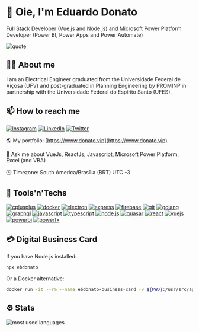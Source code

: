 # 👋 Oie, I'm Eduardo Donato

Full Stack Developer (Vue.js and Node.js) and Microsoft Power Platform Developer (Power BI, Power Apps and Power Automate)

![quote](https://quotes-github-readme.vercel.app/api?type=horizontal&theme=dark)

## 🙍‍♂️ About me

I am an Electrical Engineer graduated from the Universidade Federal de Viçosa (UFV) and post-graduated in Planning Engineering by PROMINP in partnership with the Universidade Federal do Espírito Santo (UFES).

## 📫 How to reach me

[![Instagram](https://img.shields.io/badge/Instagram-%23E4405F.svg?style=for-the-badge&logo=Instagram&logoColor=white)](https://instagram.com/ebdonato)
[![LinkedIn](https://img.shields.io/badge/LinkedIn-%230077B5.svg?style=for-the-badge&logo=linkedin&logoColor=white)](https://linkedin.com/in/ebdonato)
[![Twitter](https://img.shields.io/badge/Twitter-%231DA1F2.svg?style=for-the-badge&logo=Twitter&logoColor=white)](https://twitter.com/ebdonato)

🌎 My portfolio: [https://www.donato.vip](https://www.donato.vip)

💬 Ask me about VueJs, ReactJs, Javascript, Microsoft Power Platform, Excel (and VBA)

🕒 Timezone: South America/Brasília (BRT) UTC -3

## 🧰 Tools'n'Techs

[![cplusplus](https://img.shields.io/badge/c++-%2300599C?style=for-the-badge&logo=cplusplus&logoColor=white)](https://www.w3schools.com/cpp)
[![docker](https://img.shields.io/badge/docker-%232496ED?style=for-the-badge&logo=docker&logoColor=white)](https://www.docker.com)
[![electron](https://img.shields.io/badge/electron-%2347848F?style=for-the-badge&logo=electron&logoColor=white)](https://www.electronjs.org)
[![express](https://img.shields.io/badge/express-%23000000?style=for-the-badge&logo=express&logoColor=white)](https://www.expressjs.com)
[![firebase](https://img.shields.io/badge/firebase-%23FFCA28?style=for-the-badge&logo=firebase&logoColor=black)](https://firebase.google.com)
[![git](https://img.shields.io/badge/git-%23F05032?style=for-the-badge&logo=git&logoColor=white)](https://git-scm.com)
[![golang](https://img.shields.io/badge/golang-%2300ADD8?style=for-the-badge&logo=go&logoColor=white)](https://golang.org)
[![graphql](https://img.shields.io/badge/graphql-%23E10098?style=for-the-badge&logo=graphql&logoColor=white)](https://graphql.org)
[![javascript](https://img.shields.io/badge/javascript-%23F7DF1E?style=for-the-badge&logo=javascript&logoColor=black)](https://developer.mozilla.org/en-US/docs/Web/JavaScript)
[![typescript](https://img.shields.io/badge/typescript-%233178C6?style=for-the-badge&logo=typescript&logoColor=white)](https://www.typescriptlang.org)
[![node.js](https://img.shields.io/badge/node-%23339933?style=for-the-badge&logo=nodedotjs&logoColor=white)](https://www.nodejs.org)
[![quasar](https://img.shields.io/badge/quasar-%231976D2?style=for-the-badge&logo=quasar&logoColor=white)](https://www.quasar.dev)
[![react](https://img.shields.io/badge/react-%2361DAFB?style=for-the-badge&logo=react&logoColor=black)](https://www.reactjs.org)
[![vuejs](https://img.shields.io/badge/vuejs-%234FC08D?style=for-the-badge&logo=vuedotjs&logoColor=white)](https://www.vuejsjs.org)
[![powerbi](https://img.shields.io/badge/powerbi-%23F2C811?style=for-the-badge&logo=powerbi&logoColor=black)](https://powerbi.microsoft.com)
[![powerfx](https://img.shields.io/badge/powerfx-%237F2157?style=for-the-badge&logo=powerfx&logoColor=white)](https://learn.microsoft.com/en-us/power-platform/power-fx/overview)

## 💳 Digital Business Card

If you have Node.js installed:

```bash
npx ebdonato
```

Or a Docker alternative:

```bash
docker run -it --rm --name ebdonato-business-card -v ${PWD}:/usr/src/app -w /usr/src/app node:14 npx ebdonato
```

## ⚙ Stats

![most used languages](https://github-readme-stats.vercel.app/api/top-langs/?username=ebdonato&layout=compact&theme=ayu-mirage&hide_border=true)
